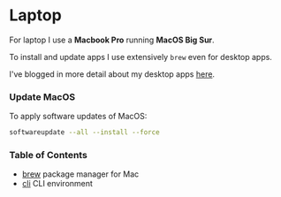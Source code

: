 # Laptop

For laptop I use a **Macbook Pro** running **MacOS Big Sur**.

To install and update apps I use extensively `brew` even for desktop apps.

I've blogged in more detail about my desktop apps [here](https://www.codingholygrail.com/awesome-cli-tools-2020).

### Update MacOS

To apply software updates of MacOS:

```sh
softwareupdate --all --install --force
```

### Table of Contents

* [brew](./brew/README.md) package manager for Mac
* [cli](./cli/README.md) CLI environment
